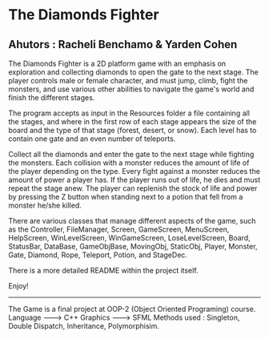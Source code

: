# The Diamonds Fighter

## Ahutors : Racheli Benchamo & Yarden Cohen

The Diamonds Fighter is a 2D platform game with an emphasis on exploration and collecting
diamonds to open the gate to the next stage. The player controls male or female character,
and must jump, climb, fight the monsters, and use various other abilities to navigate the
game's world and finish the different stages.

The program accepts as input in the Resources folder a file containing all the stages, and
where in the first row of each stage appears the size of the board and the type of that stage
(forest, desert, or snow). Each level has to contain one gate and an even number of teleports.

Collect all the diamonds and enter the gate to the next stage while fighting the monsters.
Each collision with a monster reduces the amount of life of the player depending on the type.
Every fight against a monster reduces the amount of power a player has. If the player runs out
of life, he dies and must repeat the stage anew. The player can replenish the stock of life
and power by pressing the Z button when standing next to a potion that fell from a monster he/she killed.

There are various classes that manage different aspects of the game, such as the Controller,
FileManager, Screen, GameScreen, MenuScreen, HelpScreen, WinLevelScreen, WinGameScreen,
LoseLevelScreen, Board, StatusBar, DataBase, GameObjBase, MovingObj, StaticObj, Player,
Monster, Gate, Diamond, Rope, Teleport, Potion, and StageDec.

There is a more detailed README within the project itself.

Enjoy!

----------------------------------------------------------------------------------------

The Game is a final project at OOP-2 (Object Oriented Programing) course.
Language ---> C++ Graphics ---> SFML Methods used : Singleton, Double Dispatch, Inheritance, Polymorphisim.
